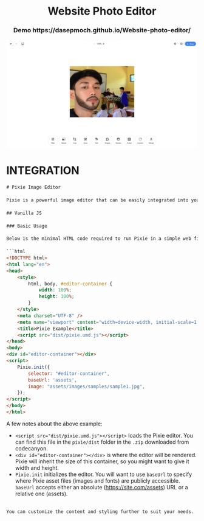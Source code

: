 <h1 align="center">Website Photo Editor</h1>
<h3 align="center">Demo https://dasepmoch.github.io/Website-photo-editor/</h3>
<div align="center">
    <img src="https://github.com/dasepmoch/Edityuk-Web-photo-editor/raw/main/Screenshot%202023-09-15%20005849.png" alt="Screenshot" />
</div>

# INTEGRATION

```html
# Pixie Image Editor

Pixie is a powerful image editor that can be easily integrated into your web projects. With Pixie, you can provide image editing capabilities to your users quickly and easily. This is a brief guide on how to get started with Pixie in various development environments.

## Vanilla JS

### Basic Usage

Below is the minimal HTML code required to run Pixie in a simple web file:

```html
<!DOCTYPE html>
<html lang="en">
<head>
    <style>
        html, body, #editor-container {
            width: 100%;
            height: 100%;
        }
    </style>
    <meta charset="UTF-8" />
    <meta name="viewport" content="width=device-width, initial-scale=1.0 user-scalable=no" />
    <title>Pixie Example</title>
    <script src="dist/pixie.umd.js"></script>
</head>
<body>
<div id="editor-container"></div>
<script>
    Pixie.init({
        selector: "#editor-container",
        baseUrl: 'assets',
        image: "assets/images/samples/sample1.jpg",
    });
</script>
</body>
</html>
```

A few notes about the above example:
- `<script src="dist/pixie.umd.js"></script>` loads the Pixie editor. You can find this file in the `pixie/dist` folder in the `.zip` downloaded from codecanyon.
- `<div id="editor-container"></div>` is where the editor will be rendered. Pixie will inherit the size of this container, so you might want to give it width and height.
- `Pixie.init` initializes the editor. You will want to use `baseUrl` to specify where Pixie asset files (images and fonts) are publicly accessible. `baseUrl` accepts either an absolute (https://site.com/assets) URL or a relative one (assets).
```

You can customize the content and styling further to suit your needs.
